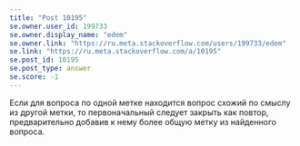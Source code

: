 ```yaml
---
title: "Post 10195"
se.owner.user_id: 199733
se.owner.display_name: "edem"
se.owner.link: "https://ru.meta.stackoverflow.com/users/199733/edem"
se.link: "https://ru.meta.stackoverflow.com/a/10195"
se.post_id: 10195
se.post_type: answer
se.score: -1
---
```

<p>Если для вопроса по одной метке находится вопрос схожий по смыслу из другой метки, то первоначальный следует закрыть как повтор, предварительно добавив к нему более общую метку из найденного вопроса.</p>
